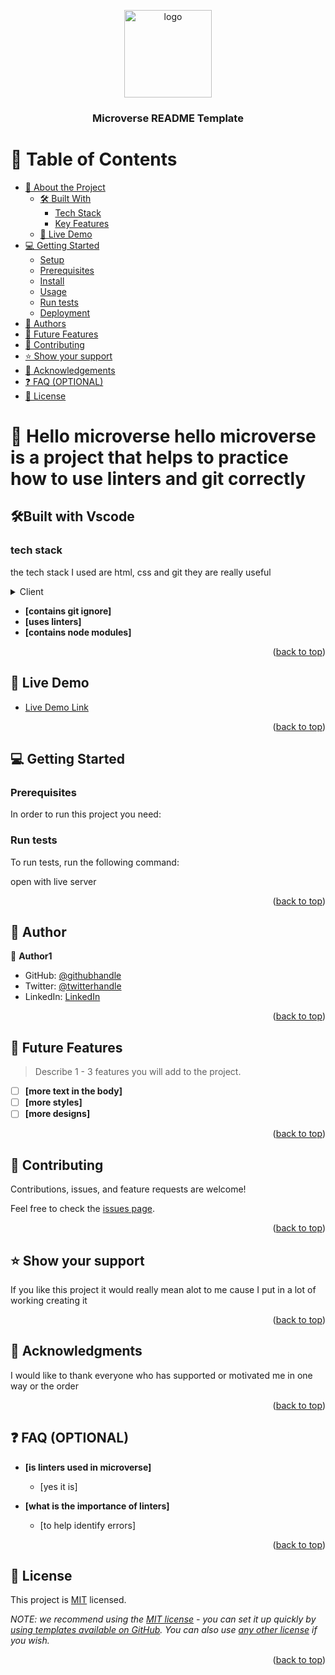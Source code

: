 <a name="readme-top"></a>

<div align="center">
  <!-- You are encouraged to replace this logo with your own! Otherwise you can also remove it. -->
  <img src="murple_logo.png" alt="logo" width="140"  height="auto" />
  <br/>

  <h3><b>Microverse README Template</b></h3>

</div>

# 📗 Table of Contents

- [📖 About the Project](#about-project)
  - [🛠 Built With](#built-with)
    - [Tech Stack](#tech-stack)
    - [Key Features](#key-features)
  - [🚀 Live Demo](#live-demo)
- [💻 Getting Started](#getting-started)
  - [Setup](#setup)
  - [Prerequisites](#prerequisites)
  - [Install](#install)
  - [Usage](#usage)
  - [Run tests](#run-tests)
  - [Deployment](#deployment)
- [👥 Authors](#authors)
- [🔭 Future Features](#future-features)
- [🤝 Contributing](#contributing)
- [⭐️ Show your support](#support)
- [🙏 Acknowledgements](#acknowledgements)
- [❓ FAQ (OPTIONAL)](#faq)
- [📝 License](#license)

# 📖 Hello microverse <a name="about-project">hello microverse is a project that helps to practice how to use linters and git correctly</a>

## 🛠Built with <a name="built-with">Vscode</a>

### tech stack <a name="tech-stack">
the tech stack I used are html, css and git they are really useful
</a>
<details>
  <summary>Client</summary>
  <ul>
    <li><a href="https://github.org/">github</a></li>
  </ul>
</details>

<!-- Features -->

 <a name="key-features">

- **[contains git ignore]**
- **[uses linters]**
- **[contains node modules]**
  </a>

<p align="right">(<a href="#readme-top">back to top</a>)</p>


## 🚀 Live Demo <a name="live-demo">

- [Live Demo Link](https://github.com/olanikegloria/Hello/pull/1)
  </a>

<p align="right">(<a href="#readme-top">back to top</a>)</p>


## 💻 Getting Started <a name="getting-started"></a>

### Prerequisites

In order to run this project you need:

<!--
npm, vscode and git

### Setup

Clone this repository to your desired folder:

<!--
Example commands:

```sh
  cd my-folder
  git clone git@github.com:myaccount/my-project.git
```
--->


### Run tests

To run tests, run the following command:

open with live server

<p align="right">(<a href="#readme-top">back to top</a>)</p>


## 👥 Author<a name="authors"></a>

👤 **Author1**

- GitHub: [@githubhandle](https://github.com/githubhandle)
- Twitter: [@twitterhandle](https://twitter.com/twitterhandle)
- LinkedIn: [LinkedIn](https://linkedin.com/in/linkedinhandle)

<p align="right">(<a href="#readme-top">back to top</a>)</p>

<!-- FUTURE FEATURES -->

## 🔭 Future Features <a name="future-features"></a>

> Describe 1 - 3 features you will add to the project.

- [ ] **[more text in the body]**
- [ ] **[more styles]**
- [ ] **[more designs]**

<p align="right">(<a href="#readme-top">back to top</a>)</p>

## 🤝 Contributing <a name="contributing"></a>

Contributions, issues, and feature requests are welcome!

Feel free to check the [issues page](../../issues/).

<p align="right">(<a href="#readme-top">back to top</a>)</p>

## ⭐️ Show your support <a name="support"></a>

If you like this project it would really mean alot to me cause I put in a lot of working creating it

<p align="right">(<a href="#readme-top">back to top</a>)</p>

## 🙏 Acknowledgments <a name="acknowledgements"></a>

I would like to thank everyone who has supported or motivated me in one way or the order

<p align="right">(<a href="#readme-top">back to top</a>)</p>

## ❓ FAQ (OPTIONAL) <a name="faq"></a>

- **[is linters used in microverse]**

  - [yes it is]

- **[what is the importance of linters]**

  - [to help identify errors]

<p align="right">(<a href="#readme-top">back to top</a>)</p>

<!-- LICENSE -->

## 📝 License <a name="license"></a>

This project is [MIT](./LICENSE) licensed.

_NOTE: we recommend using the [MIT license](https://choosealicense.com/licenses/mit/) - you can set it up quickly by [using templates available on GitHub](https://docs.github.com/en/communities/setting-up-your-project-for-healthy-contributions/adding-a-license-to-a-repository). You can also use [any other license](https://choosealicense.com/licenses/) if you wish._

<p align="right">(<a href="#readme-top">back to top</a>)</p>
